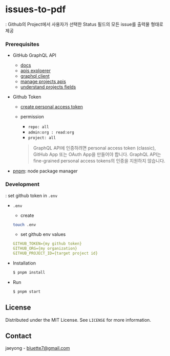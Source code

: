 # issues-to-pdf
: Github의 Project에서 사용자가 선택한 Status 필드의 모든 issue를 출력물 형태로 제공


### Prerequisites
- GitHub GraphQL API
  - [docs](https://docs.github.com/ko/graphql)
  - [apis exploerer](https://docs.github.com/ko/graphql/overview/explorer)
  - [graphql client](https://github.com/octokit/graphql.js)
  - [manage projects apis](https://docs.github.com/en/issues/planning-and-tracking-with-projects/automating-your-project/using-the-api-to-manage-projects)
  - [understand projects fields](https://docs.github.com/en/issues/planning-and-tracking-with-projects/understanding-fields/about-text-and-number-fields)


- Github Token
  - [create personal access token](https://docs.github.com/ko/authentication/keeping-your-account-and-data-secure/creating-a-personal-access-token)
  - permission
    - `repo: all`
    - `admin:org : read:org`
    - `project: all`


    > GraphQL API에 인증하려면 personal access token (classic), GitHub App 또는 OAuth App을 만들어야 합니다. GraphQL API는 fine-grained personal access tokens의 인증을 지원하지 않습니다.

- [pnpm](https://pnpm.io/): node package manager

### Development
: set github token in `.env`

- `.env`
  - create
  ```bash
  touch .env
  ```
  
  - set github env values
  ```yml
  GITHUB_TOKEN={my github token}
  GITHUB_ORG={my organization}
  GITHUB_PROJECT_ID={target project id}
  ```

- Installation
  ```bash
  $ pnpm install
  ```
- Run
  ```bash
  $ pnpm start  
  ```



<!-- LICENSE -->
## License

Distributed under the MIT License. See `LICENSE` for more information.


<!-- CONTACT -->
## Contact

jaeyong - bluette7@gmail.com